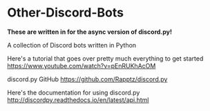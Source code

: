 # Other-Discord-Bots
**These are written in for the async version of discord.py!**

A collection of Discord bots written in Python

Here's a tutorial that goes over pretty much everything to get started https://www.youtube.com/watch?v=pEnRUKhAcOM

discord.py GitHub https://github.com/Rapptz/discord.py

Here's the documentation for using discord.py http://discordpy.readthedocs.io/en/latest/api.html
